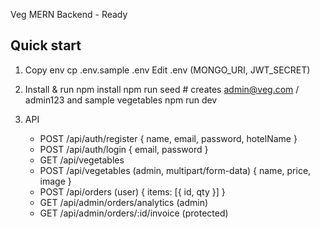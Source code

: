Veg MERN Backend - Ready

## Quick start

1. Copy env
   cp .env.sample .env
   Edit .env (MONGO_URI, JWT_SECRET)

2. Install & run
   npm install
   npm run seed    # creates admin@veg.com / admin123 and sample vegetables
   npm run dev

3. API
   - POST /api/auth/register { name, email, password, hotelName }
   - POST /api/auth/login { email, password }
   - GET /api/vegetables
   - POST /api/vegetables (admin, multipart/form-data) { name, price, image }
   - POST /api/orders (user) { items: [{ id, qty }] }
   - GET /api/admin/orders/analytics (admin)
   - GET /api/admin/orders/:id/invoice (protected)
